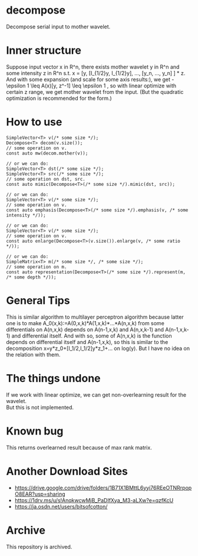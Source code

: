 # decompose
Decompose serial input to mother wavelet.

# Inner structure
Suppose input vector x in R^n, there exists mother wavelet y in R^n and some intensity z in R^n s.t.
x = \[y, \[I_{1/2}y, I_{1/2}y\], ..., \[y_n, ..., y_n\] \] \* z.
And with some expansion (and scale for some axis results:), we get -\epsilon 1 \leq A(x)\[y, z^-1\] \leq \epsilon 1 ,
so with linear optimize with certain z range, we get mother wavelet from the input. (But the quadratic optimization is recommended for the form.)

# How to use
    SimpleVector<T> v(/* some size */);
    Decompose<T> decom(v.size());
    // some operation on v.
    const auto mw(decom.mother(v));
    
    // or we can do:
    SimpleVector<T> dst(/* some size */);
    SimpleVector<T> src(/* some size */);
    // some operation on dst, src.
    const auto mimic(Decompose<T>(/* some size */).mimic(dst, src));
    
    // or we can do:
    SimpleVector<T> v(/* some size */);
    // some operation on v.
    const auto emphasis(Decompose<T>(/* some size */).emphasis(v, /* some intensity */));
    
    // or we can do:
    SimpleVector<T> v(/* some size */);
    // some operation on v.
    const auto enlarge(Decompose<T>(v.size()).enlarge(v, /* some ratio */));
    
    // or we can do:
    SimpleMatrix<T> m(/* some size */, /* some size */);
    // some operation on m.
    const auto representation(Decompose<T>(/* some size */).represent(m, /* some depth */));

# General Tips
This is similar algorithm to multilayer perceptron algorithm because latter one is to make A_0(x,k):=A(0,x,k)\*A(1,x,k)\*...\*A(n,x,k) from some differentials on A(n,x,k) depends on A(n-1,x,k) and A(n,x,k-1) and A(n-1,x,k-1) and differential itself. And with so, some of A(n,x,k) is the function depends on differential itself and A(n-1,x,k), so this is similar to the decomposition x=y\*z_0+\[I_1/2,I_1/2]y\*z_1+... on log(y). But I have no idea on the relation with them.

# The things undone
If we work with linear optimize, we can get non-overlearning result for the wavelet.      
But this is not implemented.

# Known bug
This returns overlearned result because of max rank matrix.

# Another Download Sites
* https://drive.google.com/drive/folders/1B71X1BMttL6yyi76REeOTNRrpopO8EAR?usp=sharing
* https://1drv.ms/u/s!AnqkwcwMjB_PaDIfXya_M3-aLXw?e=qzfKcU
* https://ja.osdn.net/users/bitsofcotton/

# Archive
This repository is archived.
